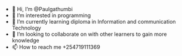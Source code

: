 - 👋 Hi, I’m @Paulgathumbi
- 👀 I’m interested in programming
- 🌱 I’m currently learning diploma in Information and communication Technology
- 💞️ I’m looking to collaborate on with other learners to gain more knowledge
- 📫 How to reach me +254719111369

<!---
Paulgathumbi/Paulgathumbi is a ✨ special ✨ repository because its `README.md` (this file) appears on your GitHub profile.
You can click the Preview link to take a look at your changes.
--->
